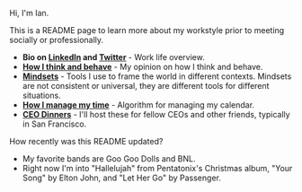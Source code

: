 Hi, I'm Ian. 

This is a README page to learn more about my workstyle prior to meeting socially or professionally. 

- **Bio on [LinkedIn](https://www.linkedin.com/in/iantien/) and [Twitter](https://twitter.com/iantien)** - Work life overview.
- **[How I think and behave](how_i_think)** - My opinion on how I think and behave.
- **[Mindsets](mindsets)** - Tools I use to frame the world in different contexts. Mindsets are not consistent or universal, they are different tools for different situations. 
- **[How I manage my time](calendar)** - Algorithm for managing my calendar. 
- **[CEO Dinners](ceo_dinners)** - I'll host these for fellow CEOs and other friends, typically in San Francisco. 

How recently was this README updated? 
- My favorite bands are Goo Goo Dolls and BNL. 
- Right now I'm into "Hallelujah" from Pentatonix's Christmas album, "Your Song" by Elton John, and "Let Her Go" by Passenger. 
